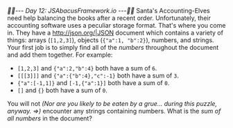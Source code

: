 *:calendar::calendar:--- Day 12: JSAbacusFramework.io ---:calendar::calendar:*
Santa's Accounting-Elves need help balancing the books after a recent order.  Unfortunately, their accounting software uses a peculiar storage format.  That's where you come in.
They have a <http://json.org/|JSON> document which contains a variety of things: arrays (`[1,2,3]`), objects (`{"a":1, "b":2}`), numbers, and strings.  Your first job is to simply find all of the *numbers* throughout the document and add them together.
For example:

- `[1,2,3]` and `{"a":2,"b":4}` both have a sum of `6`.
- `[[[3]]]` and `{"a":{"b":4},"c":-1}` both have a sum of `3`.
- `{"a":[-1,1]}` and `[-1,{"a":1}]` both have a sum of `0`.
- `[]` and `{}` both have a sum of `0`.

You will not _(Nor are you likely to be eaten by a grue... during *this* puzzle, anyway. =>)_ encounter any strings containing numbers.
What is the *sum of all numbers* in the document?
